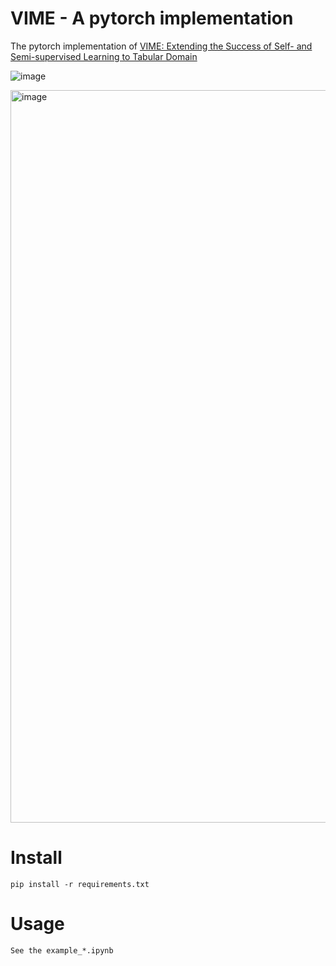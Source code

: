# VIME - A pytorch implementation

The pytorch implementation of [VIME: Extending the Success of Self- and Semi-supervised Learning to Tabular Domain](https://proceedings.neurips.cc/paper/2020/hash/7d97667a3e056acab9aaf653807b4a03-Abstract.html)

![image](https://github.com/Alcoholrithm/VIME---pytorch-implementation/assets/29500858/418e3167-24e1-4c61-b4bb-baa1ff2c652c)

<img width="1172" alt="image" src="https://github.com/Alcoholrithm/VIME---pytorch-implementation/assets/29500858/8fd1a43b-9ef3-4978-aa5a-65f912b7e88e">

# Install

```
pip install -r requirements.txt
```

# Usage

```
See the example_*.ipynb
```